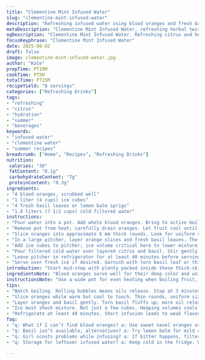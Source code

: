 ```yaml
---
title: "Clementine Mint Infused Water"
slug: "clementine-mint-infused-water"
description: "Refreshing infused water using blood oranges and fresh basil, chilling slowly to capture citrus aromas. Slightly simmered citrus releases essential oils, resulting in nuanced aroma and flavor. Cooling with ice balances vibrant acidity and herbaceous notes. Substitute with regular oranges or lemon basil for variation. Method avoids bitterness from pith extraction by brief heat exposure and rapid cooling. Herbal choices shift profile: basil adds sweet pepperiness; replace with thyme or rosemary for earthier tones. Two-step infusion extracts oils and brightens flavor while preserving freshness. Ideal on warm days requiring light hydration with a citrus herbal twist."
metaDescription: "Clementine Mint Infused Water, refreshing herbal twist on hydration. Great for warm days. Summery notes, light and zesty."
ogDescription: "Clementine Mint Infused Water. Refreshing citrus and herb flavors. Perfect for summer hydration. Light, aromatic, and revitalizing."
focusKeyphrase: "Clementine Mint Infused Water"
date: 2025-08-02
draft: false
image: clementine-mint-infused-water.jpg
author: "Kate"
prepTime: PT10M
cookTime: PT5M
totalTime: PT15M
recipeYield: "8 servings"
categories: ["Refreshing Drinks"]
tags:
- "refreshing"
- "citrus"
- "hydration"
- "summer"
- "beverages"
keywords:
- "infused water"
- "clementine water"
- "summer recipes"
breadcrumb: ["Home", "Recipes", "Refreshing Drinks"]
nutrition: 
 calories: "30"
 fatContent: "0.1g"
 carbohydrateContent: "7g"
 proteinContent: "0.3g"
ingredients:
- "4 blood oranges, scrubbed well"
- "1 liter (4 cups) ice cubes"
- "4 fresh basil leaves or lemon balm sprigs"
- "1.8 liters (7 1/2 cups) cold filtered water"
instructions:
- "Pour water into a pot. Add whole blood oranges. Bring to active boil - listen for steady, rolling bubbles breaking surface. Maintain boil for about 3 minutes until thin vapor clouds rise, signaling oil release. Avoid longer to prevent bitterness from pith leeching."
- "Remove pot from heat; carefully drain oranges. Let fruit cool until nearly warm to touch but not cold, about 6 to 8 minutes. Temperature drop lowers chances of overextraction in next step."
- "Slice oranges into approximate 6 mm thick rounds. Look for uniform circular shapes with vibrant reddish flesh."
- "In a large pitcher, layer orange slices and fresh basil leaves. The basil fluffs when torn lightly to release volatile oils. Avoid bruising leaves badly."
- "Add ice cubes to pitcher; ice volume critical here to lower mixture temperature quickly, locking in fresh aromatics."
- "Pour filtered cold water over layered citrus and basil. Stir gently with wooden spoon to combine without bruising herbs excessively."
- "Leave pitcher in refrigerator for at least 40 minutes before serving. This slow infusion melds citrus oils with herbal notes without turning bitter."
- "Serve over fresh ice if desired. Garnish with torn basil leaf or thin orange twist to amplify aroma just before drinking."
introduction: "Start mid-step with plenty packed inside these thick-skinned blood oranges. The simmer loosens essential aromatic oils trapped beneath skins. A sharp hiss from rolling bubbles, faint bitter brightness teasing the air — that’s your cue. Scalding too long? Pith biters come knocking hard and fast. So, watch the pot with a trained eye. Slice while still warm but manageable; darker, richer orange flesh gleaming. Basil adds a fresh, peppery spice — an upgrade from mint’s chill, more complex but still aromatic. Splash ice early to shock flavors; turn them crisp. Leaves should flake gently when torn, releasing hidden fragrances, no bruising. Timing’s everything here, and temperature too. Forget labels on timers; trust touch, sight, sounds — real sensory signals. The slower, cooler infusion means no cloudy bitterness, just clean, fresh thirst-quenching clarity. Next-level hydration with citrus bark notes and a garden herbal lift. A summer-day staple."
ingredientsNote: "Blood oranges serve well for their deep color and unique bittersweet profile, but can sub with sweet navels or Cara Cara oranges for milder flavor. Basil swaps for lemon balm to introduce mild citrus hints, or if unavailable, mint but use less to avoid overpowering drink. Measuring ice volume matters as it rapidly lowers infusion temperature, guarding against over-extraction bitterness. Cold filtered water preferable to tap to avoid off-flavors that mask delicate citrus. Options: add a thin strip of ginger or a few peppercorns alongside basil to amplify spice complexity. Always wash fruit thoroughly to remove any pesticides or residues that interfere with clean flavors. Adjustment in herb quantity shifts profiles; start lighter and taste."
instructionsNote: "Use a wide pot for even heating when boiling fruit, ensuring full submersion. Listen to bubbling sounds – rolling boil means oils break free, audible hiss signals nearing peak. Boil 3 minutes max; overcook, bitterness grows stubborn fast. Drain carefully; hot oranges can keep cooking if left in hot water or pot. Let standing fruit cool until almost warm but handling safe. Precision slicing ensures each round has similar surface area promoting uniform infusion. Layering sliced fruit with torn basil in large pitcher creates max surface contact of herb with liquids. Gently stir only to mix initial ingredients; bruising basil leaves leads to colored, grassy notes instead of fresh green aroma. Ice must be cold and plentiful to shock mixture; insufficient ice yields duller flavor. Refrigerate minimum 40 minutes to allow flavors to infuse fully; too short equals weak water, too long risks over-flavoring. Use wooden or plastic spoons—metal can cause slight bitterness. Serve with fresh ice cubes to maintain chill. Garnish fresh always to present aromatic top notes. If drink tastes bitter, dilute with cold water or add fresh citrus slices to mellow."
tips:
- "Watch boiling. Rolling bubbles means oils release. Stop at 3 minutes max. Overdoing it? Bitterness sneaks in."
- "Slice oranges while warm but cool to touch. Thin rounds, uniform sizes help infusion. No random chunks. Look for vibrant flesh."
- "Layer oranges and basil gently. Torn basil fluffs up; more oil release. Avoid bruising, but be bold with hands."
- "Ice must shock mixture. Not just a few cubes. Heaping volumes cools quickly, locks fresh flavors. Necessary for best taste."
- "Refrigerate at least 40 minutes. Short infusion leads to weak flavors. Too long? Overpowering notes can ruin balance. Watch time."
faq:
- "q: What if I can’t find blood oranges? a: Use sweet navel oranges or tangerines. Reduce boil time to 2 minutes. Peel skins faster."
- "q: Basil isn’t available, alternatives? a: Try lemon balm for mild citrus. Rosemary adds earthiness. Fresh thyme brings depth. Just adjust amounts."
- "q: Girl scouts problems while infusing? a: If bitter happens, filter through a sieve. Fresh citrus slices balance extremes. Honey can help too."
- "q: Storage for leftover infused water? a: Keep cold in the fridge. Up to two days. Fresh herbs lose punch quickly. Add ice when serving."

---
```

